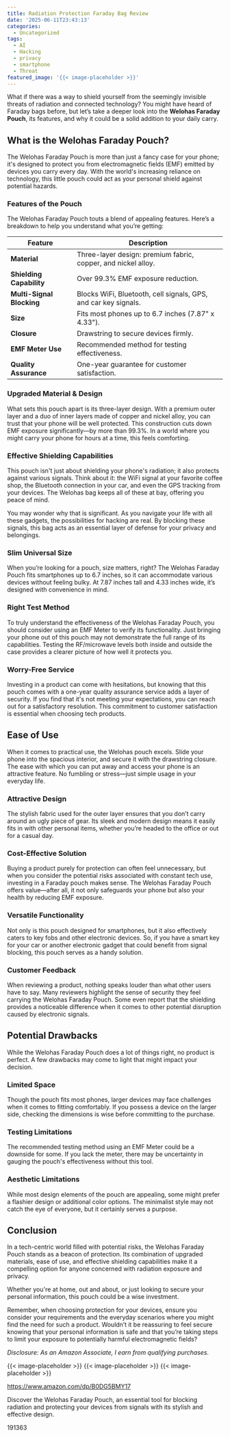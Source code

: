 ```yaml
---
title: Radiation Protection Faraday Bag Review
date: '2025-06-11T23:43:13'
categories:
  - Uncategorized
tags:
  - AI
  - Hacking
  - privacy
  - smartphone
  - Threat
featured_image: '{{< image-placeholder >}}'
---
```


<p>What if there was a way to shield yourself from the seemingly invisible threats of radiation and connected technology? You might have heard of Faraday bags before, but let’s take a deeper look into the <strong>Welohas Faraday Pouch</strong>, its features, and why it could be a solid addition to your daily carry.</p> <p><a rel="nofollow" target="_blank" title="Welohas Faraday Pouch,Radiation Protection Faraday Bag,Signal Jammer Car Key Case,EMF Blocker for Cell Phone,Shielding 5G Phone Signal,RFID,WiFi,GPS.Slim 8x 4 Wallet Size,Fits Most Phones 2 Pcs" href="https://www.amazon.com/dp/B0DG5BMY17?tag=8118903-20" style='text-decoration: none; box-shadow: none;'></a></p> <p><a rel="nofollow" target="_blank" title="Find your new Welohas Faraday Pouch,Radiation Protection Faraday Bag,Signal Jammer Car Key Case,EMF Blocker for Cell Phone,Shielding 5G Phone Signal,RFID,WiFi,GPS.Slim 8x 4 Wallet Size,Fits Most Phones 2 Pcs on this page." href="https://www.amazon.com/dp/B0DG5BMY17?tag=8118903-20" style='text-decoration: none; box-shadow: none;'></a></p> <h2>What is the Welohas Faraday Pouch?</h2> <p>The Welohas Faraday Pouch is more than just a fancy case for your phone; it's designed to protect you from electromagnetic fields (EMF) emitted by devices you carry every day. With the world's increasing reliance on technology, this little pouch could act as your personal shield against potential hazards.</p> <h3>Features of the Pouch</h3> <p>The Welohas Faraday Pouch touts a blend of appealing features. Here’s a breakdown to help you understand what you’re getting:</p> <table> <thead> <tr> <th>Feature</th> <th>Description</th> </tr> </thead> <tbody> <tr> <td><strong>Material</strong></td> <td>Three-layer design: premium fabric, copper, and nickel alloy.</td> </tr> <tr> <td><strong>Shielding Capability</strong></td> <td>Over 99.3% EMF exposure reduction.</td> </tr> <tr> <td><strong>Multi-Signal Blocking</strong></td> <td>Blocks WiFi, Bluetooth, cell signals, GPS, and car key signals.</td> </tr> <tr> <td><strong>Size</strong></td> <td>Fits most phones up to 6.7 inches (7.87" x 4.33").</td> </tr> <tr> <td><strong>Closure</strong></td> <td>Drawstring to secure devices firmly.</td> </tr> <tr> <td><strong>EMF Meter Use</strong></td> <td>Recommended method for testing effectiveness.</td> </tr> <tr> <td><strong>Quality Assurance</strong></td> <td>One-year guarantee for customer satisfaction.</td> </tr> </tbody> </table> <h3>Upgraded Material & Design</h3> <p>What sets this pouch apart is its three-layer design. With a premium outer layer and a duo of inner layers made of copper and nickel alloy, you can trust that your phone will be well protected. This construction cuts down EMF exposure significantly—by more than 99.3%. In a world where you might carry your phone for hours at a time, this feels comforting.</p> <h3>Effective Shielding Capabilities</h3> <p>This pouch isn't just about shielding your phone's radiation; it also protects against various signals. Think about it: the WiFi signal at your favorite coffee shop, the Bluetooth connection in your car, and even the GPS tracking from your devices. The Welohas bag keeps all of these at bay, offering you peace of mind.</p> <p>You may wonder why that is significant. As you navigate your life with all these gadgets, the possibilities for hacking are real. By blocking these signals, this bag acts as an essential layer of defense for your privacy and belongings.</p> <h3>Slim Universal Size</h3> <p>When you’re looking for a pouch, size matters, right? The Welohas Faraday Pouch fits smartphones up to 6.7 inches, so it can accommodate various devices without feeling bulky. At 7.87 inches tall and 4.33 inches wide, it’s designed with convenience in mind.</p> <h3>Right Test Method</h3> <p>To truly understand the effectiveness of the Welohas Faraday Pouch, you should consider using an EMF Meter to verify its functionality. Just bringing your phone out of this pouch may not demonstrate the full range of its capabilities. Testing the RF/microwave levels both inside and outside the case provides a clearer picture of how well it protects you.</p> <h3>Worry-Free Service</h3> <p>Investing in a product can come with hesitations, but knowing that this pouch comes with a one-year quality assurance service adds a layer of security. If you find that it's not meeting your expectations, you can reach out for a satisfactory resolution. This commitment to customer satisfaction is essential when choosing tech products.</p> <p><a rel="nofollow" target="_blank" title="Welohas Faraday Pouch,Radiation Protection Faraday Bag,Signal Jammer Car Key Case,EMF Blocker for Cell Phone,Shielding 5G Phone Signal,RFID,WiFi,GPS.Slim 8x 4 Wallet Size,Fits Most Phones 2 Pcs" href="https://www.amazon.com/dp/B0DG5BMY17?tag=8118903-20" style='text-decoration: none; box-shadow: none;'></a></p> <p><a rel="nofollow" target="_blank" title="Discover more about the Welohas Faraday Pouch,Radiation Protection Faraday Bag,Signal Jammer Car Key Case,EMF Blocker for Cell Phone,Shielding 5G Phone Signal,RFID,WiFi,GPS.Slim 8x 4 Wallet Size,Fits Most Phones 2 Pcs." href="https://www.amazon.com/dp/B0DG5BMY17?tag=8118903-20" style='text-decoration: none; box-shadow: none;'></a></p> <h2>Ease of Use</h2> <p>When it comes to practical use, the Welohas pouch excels. Slide your phone into the spacious interior, and secure it with the drawstring closure. The ease with which you can put away and access your phone is an attractive feature. No fumbling or stress—just simple usage in your everyday life.</p> <h3>Attractive Design</h3> <p>The stylish fabric used for the outer layer ensures that you don’t carry around an ugly piece of gear. Its sleek and modern design means it easily fits in with other personal items, whether you’re headed to the office or out for a casual day.</p> <h3>Cost-Effective Solution</h3> <p>Buying a product purely for protection can often feel unnecessary, but when you consider the potential risks associated with constant tech use, investing in a Faraday pouch makes sense. The Welohas Faraday Pouch offers value—after all, it not only safeguards your phone but also your health by reducing EMF exposure.</p> <h3>Versatile Functionality</h3> <p>Not only is this pouch designed for smartphones, but it also effectively caters to key fobs and other electronic devices. So, if you have a smart key for your car or another electronic gadget that could benefit from signal blocking, this pouch serves as a handy solution.</p> <h3>Customer Feedback</h3> <p>When reviewing a product, nothing speaks louder than what other users have to say. Many reviewers highlight the sense of security they feel carrying the Welohas Faraday Pouch. Some even report that the shielding provides a noticeable difference when it comes to other potential disruption caused by electronic signals.</p> <p><a rel="nofollow" target="_blank" title="Welohas Faraday Pouch,Radiation Protection Faraday Bag,Signal Jammer Car Key Case,EMF Blocker for Cell Phone,Shielding 5G Phone Signal,RFID,WiFi,GPS.Slim 8x 4 Wallet Size,Fits Most Phones 2 Pcs" href="https://www.amazon.com/dp/B0DG5BMY17?tag=8118903-20" style='text-decoration: none; box-shadow: none;'></a></p> </p><p></p><p></p><p></p><p></p><p></p><p><h2>Potential Drawbacks</h2> <p>While the Welohas Faraday Pouch does a lot of things right, no product is perfect. A few drawbacks may come to light that might impact your decision.</p> <h3>Limited Space</h3> <p>Though the pouch fits most phones, larger devices may face challenges when it comes to fitting comfortably. If you possess a device on the larger side, checking the dimensions is wise before committing to the purchase.</p> <h3>Testing Limitations</h3> <p>The recommended testing method using an EMF Meter could be a downside for some. If you lack the meter, there may be uncertainty in gauging the pouch's effectiveness without this tool.</p> <h3>Aesthetic Limitations</h3> <p>While most design elements of the pouch are appealing, some might prefer a flashier design or additional color options. The minimalist style may not catch the eye of everyone, but it certainly serves a purpose.</p> <p><a rel="nofollow" target="_blank" title="Welohas Faraday Pouch,Radiation Protection Faraday Bag,Signal Jammer Car Key Case,EMF Blocker for Cell Phone,Shielding 5G Phone Signal,RFID,WiFi,GPS.Slim 8x 4 Wallet Size,Fits Most Phones 2 Pcs" href="https://www.amazon.com/dp/B0DG5BMY17?tag=8118903-20" style='text-decoration: none; box-shadow: none;'></a></p> <h2>Conclusion</h2> <p>In a tech-centric world filled with potential risks, the Welohas Faraday Pouch stands as a beacon of protection. Its combination of upgraded materials, ease of use, and effective shielding capabilities make it a compelling option for anyone concerned with radiation exposure and privacy.</p> <p>Whether you're at home, out and about, or just looking to secure your personal information, this pouch could be a wise investment.</p> <p>Remember, when choosing protection for your devices, ensure you consider your requirements and the everyday scenarios where you might find the need for such a product. Wouldn’t it be reassuring to feel secure knowing that your personal information is safe and that you’re taking steps to limit your exposure to potentially harmful electromagnetic fields?</p> <p><a rel="nofollow" target="_blank" title="Learn more about the Welohas Faraday Pouch,Radiation Protection Faraday Bag,Signal Jammer Car Key Case,EMF Blocker for Cell Phone,Shielding 5G Phone Signal,RFID,WiFi,GPS.Slim 8x 4 Wallet Size,Fits Most Phones 2 Pcs here." href="https://www.amazon.com/dp/B0DG5BMY17?tag=8118903-20" style='text-decoration: none; box-shadow: none;'></a></p> <p><i>Disclosure: As an Amazon Associate, I earn from qualifying purchases.</i></p>
{{< image-placeholder >}}
{{< image-placeholder >}}
{{< image-placeholder >}}




https://www.amazon.com/dp/B0DG5BMY17

Discover the Welohas Faraday Pouch, an essential tool for blocking radiation and protecting your devices from signals with its stylish and effective design.

191363
